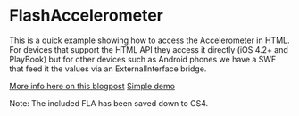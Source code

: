 FlashAccelerometer
=============

This is a quick example showing how to access the Accelerometer in HTML.
For devices that support the HTML API they access it directly (iOS 4.2+ and PlayBook)
but for other devices such as Android phones we have a SWF that feed it the values via
an ExternalInterface bridge.

[More info here on this blogpost](http://www.paulofierro.com/archives/569/)
[Simple demo](http://paulofierro.com/code/accelerometer/)

Note: The included FLA has been saved down to CS4.